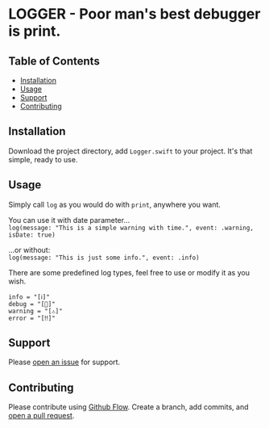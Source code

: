 # LOGGER - Poor man's best debugger is print.

## Table of Contents

- [Installation](#installation)
- [Usage](#usage)
- [Support](#support)
- [Contributing](#contributing)

## Installation

Download the project directory, add `Logger.swift` to your project. It's that simple, ready to use.

## Usage

Simply call `log` as you would do with `print`, anywhere you want.<br />

You can use it with date parameter...<br />
`log(message: "This is a simple warning with time.", event: .warning, isDate: true)`<br />

...or without:<br />
`log(message: "This is just some info.", event: .info)`<br />

There are some predefined log types, feel free to use or modify it as you wish.<br />

`info = "[ℹ️]"`<br />
`debug = "[💬]"`<br />
`warning = "[⚠️]"`<br />
`error = "[‼️]"`

## Support

Please [open an issue](https://github.com/benedekvarga/Logger/issues/new) for support.

## Contributing

Please contribute using [Github Flow](https://guides.github.com/introduction/flow/). Create a branch, add commits, and [open a pull request](https://github.com/benedekvarga/Logger/compare).
